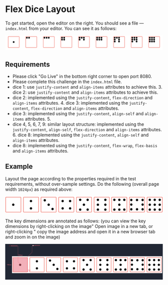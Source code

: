 # Flex Dice Layout

To get started, open the editor on the right. You should see a file — `index.html` from your editor. You can see it as follows:

![unfinished](./assets/unfinished.png)

## Requirements

- Please click "Go Live" in the bottom right corner to open port 8080.
- Please complete this challenge in the `index.html` file.
- dice 1: use `justify-content` and `align-items` attributes to achieve this. 3. dice 2: use `justify-content` and `align-items` attributes to achieve this.
- dice 2: implemented using the `justify-content`, `flex-direction` and `align-items` attributes. 4. dice 3: implemented using the `justify-content`, `flex-direction` and `align-items` attributes.
- dice 3: implemented using the `justify-content`, `align-self` and `align-items` attributes. 5.
- dice 4, 5, 6, 7, 9: similar layout structure: implemented using the `justify-content`, `align-self`, `flex-direction` and `align-items` attributes. 6. dice 8: implemented using the `justify-content`, `align-self` and `align-items` attributes.
- dice 8: implemented using the `justify-content`, `flex-wrap`, `flex-basis` and `align-items` attributes.

## Example

Layout the page according to the properties required in the test requirements, without over-sample settings. Do the following (overall page width `1024px`) as required above:

![finished](./assets/finished.png)

The key dimensions are annotated as follows: (you can view the key dimensions by right-clicking on the image" Open image in a new tab, or right-clicking " copy the image address and open it in a new browser tab and zoom in on the image)

![reference](./assets/reference.png)
